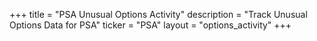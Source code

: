 +++
title = "PSA Unusual Options Activity"
description = "Track Unusual Options Data for PSA"
ticker = "PSA"
layout = "options_activity"
+++

